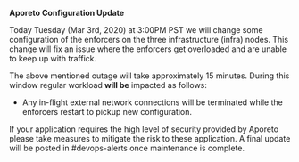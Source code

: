 
**Aporeto Configuration Update**

Today Tuesday (Mar 3rd, 2020) at 3:00PM PST we will change some configuration of the enforcers on the three infrastructure (infra) nodes. This change will fix an issue where the enforcers get overloaded and are unable to keep up with traffick.

The above mentioned outage will take approximately 15 minutes. During this window regular workload **will be** impacted as follows:
- Any in-flight external network connections will be terminated while the enforcers restart to pickup new configuration.

If your application requires the high level of security provided by Aporeto please take measures to mitigate the risk to these application. A final update will be posted in #devops-alerts once maintenance is complete.
